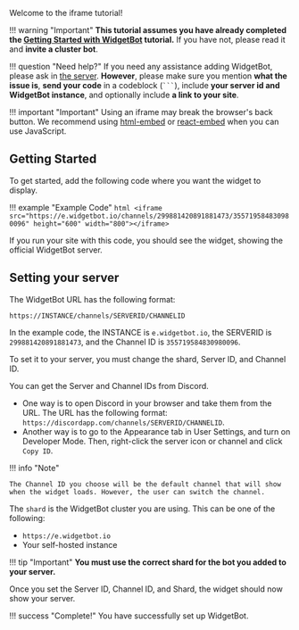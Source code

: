 Welcome to the iframe tutorial!

!!! warning "Important"
    **This tutorial assumes you have already completed the [Getting Started with WidgetBot](/tutorial) tutorial.** If you have not, please read it and **invite a cluster bot**.

!!! question "Need help?"
    If you need any assistance adding WidgetBot, please ask in [the server](https://discord.gg/NYBEhN7). **However**, please make sure you mention **what the issue is**, **send your code** in a codeblock (` ``` `), include **your server id and WidgetBot instance**, and optionally include **a link to your site**.

!!! important "Important"
    Using an iframe may break the browser's back button. We recommend using [html-embed](/embed/html-embed/tutorial) or [react-embed](/embed/react-embed) when you can use JavaScript.

## Getting Started

To get started, add the following code where you want the widget to display.

!!! example "Example Code"
    ```html
    <iframe src="https://e.widgetbot.io/channels/299881420891881473/355719584830980096" height="600" width="800"></iframe>
    ```

If you run your site with this code, you should see the widget, showing the official WidgetBot server.

## Setting your server

The WidgetBot URL has the following format:
```
https://INSTANCE/channels/SERVERID/CHANNELID
```

In the example code, the INSTANCE is `e.widgetbot.io`, the SERVERID is `299881420891881473`, and the Channel ID is `355719584830980096`.

To set it to your server, you must change the shard, Server ID, and Channel ID.

You can get the Server and Channel IDs from Discord.

* One way is to open Discord in your browser and take them from the URL. The URL has the following format: `https://discordapp.com/channels/SERVERID/CHANNELID`.
* Another way is to go to the Appearance tab in User Settings, and turn on Developer Mode. Then, right-click the server icon or channel and click `Copy ID`.

!!! info "Note"

    The Channel ID you choose will be the default channel that will show when the widget loads. However, the user can switch the channel.

The `shard` is the WidgetBot cluster you are using. This can be one of the following: 
* `https://e.widgetbot.io`
* Your self-hosted instance

!!! tip "Important"
    **You must use the correct shard for the bot you added to your server.**

Once you set the Server ID, Channel ID, and Shard, the widget should now show your server.

!!! success "Complete!"
    You have successfully set up WidgetBot.
